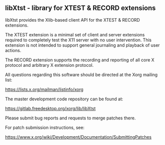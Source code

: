 libXtst - library for XTEST & RECORD extensions
-----------------------------------------------

libXtst provides the Xlib-based client API for the XTEST & RECORD extensions.

The XTEST extension is a minimal set of client and server extensions
required to completely test the X11 server with no user intervention.
This extension is not intended to support general journaling and
playback of user actions.

The RECORD extension supports the recording and reporting of all
core X protocol and arbitrary X extension protocol.

All questions regarding this software should be directed at the
Xorg mailing list:

  https://lists.x.org/mailman/listinfo/xorg

The master development code repository can be found at:

  https://gitlab.freedesktop.org/xorg/lib/libXtst

Please submit bug reports and requests to merge patches there.

For patch submission instructions, see:

  https://www.x.org/wiki/Development/Documentation/SubmittingPatches

